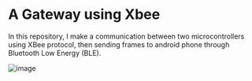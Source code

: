 # A Gateway using Xbee

In this repository, I make a communication between two microcontrollers using XBee protocol, then sending frames to android phone through Bluetooth Low Energy (BLE). 

![image](https://github.com/nub-atur/simple-xbee-gateway/assets/136115054/38464109-f88d-4a5b-aa67-736b78088385)

